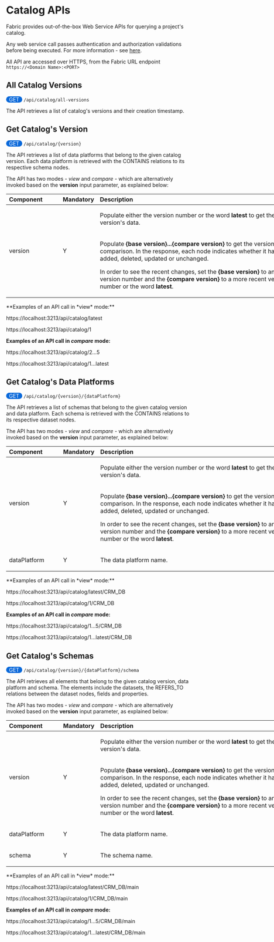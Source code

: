 # Catalog APIs

Fabric provides out-of-the-box Web Service APIs for querying a project's catalog.

Any web service call passes authentication and authorization validations before being executed. For more information - see [here](/articles/26_fabric_security/05_fabric_webservices_security.md).

All API are accessed over HTTPS, from the Fabric URL endpoint `https://<Domain Name>:<PORT>`



## All Catalog Versions

<span style="border-radius: 2em; background-color: #0969da; padding: 0 8px; color:white">GET</span>   `/api/catalog/all-versions`

The API retrieves a list of catalog's versions and their creation timestamp.



## Get Catalog's Version

<span style="border-radius: 2em; background-color: #0969da; padding: 0 8px; color:white">GET</span>   `/api/catalog/{version}`

The API retrieves a list of data platforms that belong to the given catalog version. Each data platform is retrieved with the CONTAINS relations to its respective schema nodes. 

The API has two modes - *view* and *compare* - which are alternatively invoked based on the **version** input parameter, as explained below:

<table style="width: 800px;">
<thead>
<tr>
<th style="text-align: left;" width="100pxl"><strong>Component</strong></th>
<th style="text-align: left;" width="50pxl"><strong>Mandatory</strong></th>
<th style="text-align: left;" width="650pxl"><strong>Description</strong></th>
</tr>
</thead>
<tbody>
<tr>
<td style="width: 141.047px;" rowspan="2">version</td>
<td style="width: 83.7969px;" rowspan="2">Y</td>
<td style="width: 400.156px;">
    <p>Populate either the version number or the word <strong>latest</strong> to get the version's data.</p>
</td>
</tr>
<tr>
<td style="width: 400.156px;">
    <p>Populate <strong>{base version}...{compare version}</strong> to get the versions comparison. In the response, each node indicates whether it has been added, deleted, updated or unchanged.</p>
    <p>In order to see the recent changes, set the <strong>{base version}</strong> to an older version number and the <strong>{compare version}</strong> to a more recent version number or the word <strong>latest</strong>. 
    </p></td>
</tr>
</tbody>
</table>
**Examples of an API call in *view* mode:**

https://localhost:3213/api/catalog/latest

https://localhost:3213/api/catalog/1

**Examples of an API call in *compare* mode:**

https://localhost:3213/api/catalog/2...5

https://localhost:3213/api/catalog/1...latest



## Get Catalog's Data Platforms

<span style="border-radius: 2em; background-color: #0969da; padding: 0 8px; color:white">GET</span>   `/api/catalog/{version}/{dataPlatform}`

The API retrieves a list of schemas that belong to the given catalog version and data platform. Each schema is retrieved with the CONTAINS relations to its respective dataset nodes. 

The API has two modes - *view* and *compare* - which are alternatively invoked based on the **version** input parameter, as explained below:

<table style="width: 800px;">
<thead>
<tr>
<th style="text-align: left;" width="100pxl"><strong>Component</strong></th>
<th style="text-align: left;" width="50pxl"><strong>Mandatory</strong></th>
<th style="text-align: left;" width="650pxl"><strong>Description</strong></th>
</tr>
</thead>
<tbody>
<tr>
<td style="width: 141.047px;" rowspan="2">version</td>
<td style="width: 83.7969px;" rowspan="2">Y</td>
<td style="width: 400.156px;">
<p>Populate either the version number or the word <strong>latest</strong> to get the version's data.</p>
</td>
</tr>
<tr>
<td style="width: 400.156px;">
<p>Populate <strong>{base version}...{compare version}</strong> to get the versions comparison. In the response, each node indicates whether it has been added, deleted, updated or unchanged.</p>
<p>In order to see the recent changes, set the <strong>{base version}</strong> to an older version number and the <strong>{compare version}</strong> to a more recent version number or the word <strong>latest</strong>.</p>
</td>
</tr>
<tr>
<td style="width: 141.047px;">dataPlatform</td>
<td style="width: 83.7969px;">Y</td>
<td style="width: 400.156px;">
<p>The data platform name.</p>
</td>
</tr>
</tbody>
</table>
**Examples of an API call in *view* mode:**

https://localhost:3213/api/catalog/latest/CRM_DB

https://localhost:3213/api/catalog/1/CRM_DB

**Examples of an API call in *compare* mode:**

https://localhost:3213/api/catalog/1...5/CRM_DB

https://localhost:3213/api/catalog/1...latest/CRM_DB



## Get Catalog's Schemas

<span style="border-radius: 2em; background-color: #0969da; padding: 0 8px; color:white">GET</span>   `/api/catalog/{version}/{dataPlatform}/schema`

The API retrieves all elements that belong to the given catalog version, data platform and schema. The elements include the datasets, the REFERS_TO relations between the dataset nodes, fields and properties. 

The API has two modes - *view* and *compare* - which are alternatively invoked based on the **version** input parameter, as explained below:

<table style="width: 800px;">
<thead>
<tr>
<th style="text-align: left;" width="100pxl"><strong>Component</strong></th>
<th style="text-align: left;" width="50pxl"><strong>Mandatory</strong></th>
<th style="text-align: left;" width="650pxl"><strong>Description</strong></th>
</tr>
</thead>
<tbody>
<tr>
<td style="width: 141.047px;" rowspan="2">version</td>
<td style="width: 83.7969px;" rowspan="2">Y</td>
<td style="width: 400.156px;">
<p>Populate either the version number or the word <strong>latest</strong> to get the version's data.</p>
</td>
</tr>
<tr>
<td style="width: 400.156px;">
<p>Populate <strong>{base version}...{compare version}</strong> to get the versions comparison. In the response, each node indicates whether it has been added, deleted, updated or unchanged.</p>
<p>In order to see the recent changes, set the <strong>{base version}</strong> to an older version number and the <strong>{compare version}</strong> to a more recent version number or the word <strong>latest</strong>.</p>
</td>
</tr>
<tr>
<td style="width: 141.047px;">dataPlatform</td>
<td style="width: 83.7969px;">Y</td>
<td style="width: 400.156px;">
<p>The data platform name.</p>
</td>
</tr>
<tr>
<td style="width: 141.047px;">schema</td>
<td style="width: 83.7969px;">Y</td>
<td style="width: 400.156px;">
<p>The schema name.</p>
</td>
</tr>
</tbody>
</table>
**Examples of an API call in *view* mode:**

https://localhost:3213/api/catalog/latest/CRM_DB/main

https://localhost:3213/api/catalog/1/CRM_DB/main

**Examples of an API call in *compare* mode:**

https://localhost:3213/api/catalog/1...5/CRM_DB/main

https://localhost:3213/api/catalog/1...latest/CRM_DB/main